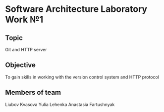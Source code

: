 # Software Architecture Laboratory Work №1
## Topic 
Git and HTTP server
## Objective 
To gain skills in working with the version control system and HTTP protocol
## Members of team
Liubov Kvasova Yulia Lehenka Anastasia Fartushnyak
